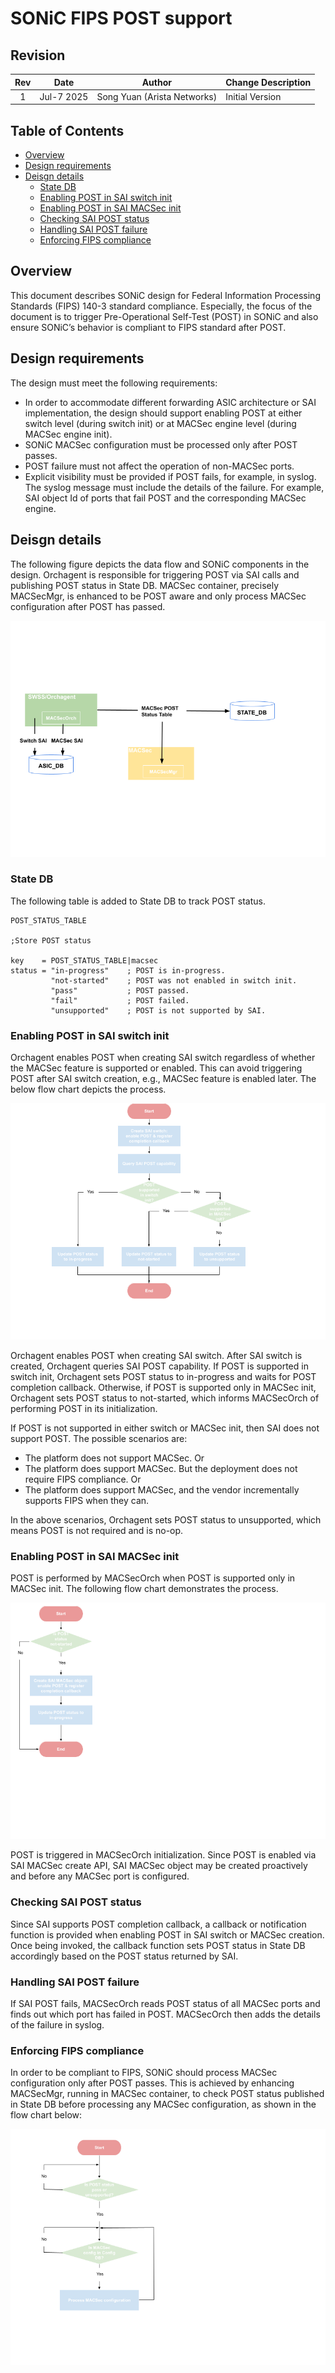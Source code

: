# SONiC FIPS POST support

## Revision
| Rev |     Date    |       Author       | Change Description |      
|:---:|:-----------:|:------------------:|--------------------|
| 1 | Jul-7 2025 | Song Yuan (Arista Networks) | Initial Version |

## Table of Contents
* [Overview](#Overview)
* [Design requirements](#Design-requirements)
* [Deisgn details](#Design-details)
  * [State DB](#State-DB)
  * [Enabling POST in SAI switch init](#Enabling-POST-in-SAI-switch-init)
  * [Enabling POST in SAI MACSec init](#Enabling-POST-in-SAI-MACSec-init)
  * [Checking SAI POST status](#Checking-SAI-POST-status)
  * [Handling SAI POST failure](#Handling-SAI-POST-failure)
  * [Enforcing FIPS compliance](#Enforcing-FIPS-compliance)

## Overview

This document describes SONiC design for Federal Information Processing Standards (FIPS) 140-3 standard compliance. Especially, the focus of the document is to trigger Pre-Operational Self-Test (POST) in SONiC and also ensure SONiC’s behavior is compliant to FIPS standard after POST.

## Design requirements

The design must meet the following requirements:
- In order to accommodate different forwarding ASIC architecture or SAI implementation, the design should support enabling POST at either switch level (during switch init) or at MACSec engine level (during MACSec engine init).
- SONiC MACSec configuration must be processed only after POST passes. 
- POST failure must not affect the operation of non-MACSec ports.
- Explicit visibility must be provided if POST fails, for example, in syslog. The syslog message must include the details of the failure. For example, SAI object Id of ports that fail POST and the corresponding MACSec engine.

## Deisgn details

The following figure depicts the data flow and SONiC components in the design. Orchagent is responsible for triggering POST via SAI calls and publishing POST status in State DB.   MACSec container, precisely MACSecMgr, is enhanced to be POST aware and only process MACSec configuration after POST has passed. 

![](images/fips-post-overview.png)

### State DB

The following table is added to State DB to track POST status.
```
POST_STATUS_TABLE

;Store POST status

key    = POST_STATUS_TABLE|macsec
status = "in-progress"    ; POST is in-progress.
         "not-started"    ; POST was not enabled in switch init.
         "pass"           ; POST passed.
         "fail"           ; POST failed. 
         "unsupported"    ; POST is not supported by SAI.

```

### Enabling POST in SAI switch init

Orchagent enables POST when creating SAI switch regardless of whether the MACSec feature is supported or enabled. This can avoid triggering POST after SAI switch creation, e.g., MACSec feature is enabled later. The below flow chart depicts the process.

![](images/fips-post-switch-init.png)

Orchagent enables POST when creating SAI switch. After SAI switch is created, Orchagent queries SAI POST capability. If POST is supported in switch init, Orchagent sets POST status to in-progress and waits for POST completion callback. Otherwise, if POST is supported only in MACSec init, Orchagent sets POST status to not-started, which informs MACSecOrch of performing POST in its initialization.

If POST is not supported in either switch or MACSec init, then SAI does not support POST. The possible scenarios are:
- The platform does not support MACSec. Or
- The platform does support MACSec. But the deployment does not require FIPS compliance. Or
- The platform does support MACSec, and the vendor incrementally supports FIPS when they can.

In the above scenarios, Orchagent sets POST status to unsupported, which means POST is not required and is no-op.

### Enabling POST in SAI MACSec init

POST is performed by MACSecOrch when POST is supported only in MACSec init. The following flow chart demonstrates the process.

![](images/fips-post-macsec-init.png)

POST is triggered in MACSecOrch initialization. Since POST is enabled via SAI MACSec create API, SAI MACSec object may be created proactively and before any MACSec port is configured.

### Checking SAI POST status

Since SAI supports POST completion callback, a callback or notification function is provided when enabling POST in SAI switch or MACSec creation. Once being invoked, the callback function sets POST status in State DB accordingly based on the POST status returned by SAI.

### Handling SAI POST failure

If SAI POST fails,  MACSecOrch reads POST status of all MACSec ports and finds out which port has failed in POST.  MACSecOrch then adds the details of the failure in syslog.

### Enforcing FIPS compliance

In order to be compliant to FIPS, SONiC should process MACSec configuration only after POST passes. This is achieved by enhancing MACSecMgr, running in MACSec container, to check POST status published in State DB before processing any MACSec configuration, as shown in the flow chart below:

![](images/fips-post-compliance.png)